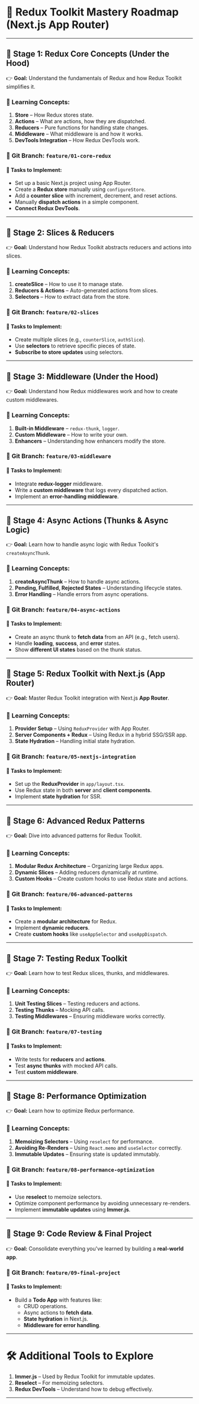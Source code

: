 # 🎯 **Redux Toolkit Mastery Roadmap (Next.js App Router)**

---

## 🔵 **Stage 1: Redux Core Concepts (Under the Hood)**  
👉 **Goal:** Understand the fundamentals of Redux and how Redux Toolkit simplifies it.  

### 📝 **Learning Concepts:**
1. **Store** – How Redux stores state.
2. **Actions** – What are actions, how they are dispatched.
3. **Reducers** – Pure functions for handling state changes.
4. **Middleware** – What middleware is and how it works.
5. **DevTools Integration** – How Redux DevTools work.

### 🔧 **Git Branch:** `feature/01-core-redux`  
#### 📂 **Tasks to Implement:**
- Set up a basic Next.js project using App Router.
- Create a **Redux store** manually using `configureStore`.
- Add a **counter slice** with increment, decrement, and reset actions.
- Manually **dispatch actions** in a simple component.
- **Connect Redux DevTools**.

---

## 🔵 **Stage 2: Slices & Reducers**  
👉 **Goal:** Understand how Redux Toolkit abstracts reducers and actions into slices.

### 📝 **Learning Concepts:**
1. **createSlice** – How to use it to manage state.
2. **Reducers & Actions** – Auto-generated actions from slices.
3. **Selectors** – How to extract data from the store.

### 🔧 **Git Branch:** `feature/02-slices`  
#### 📂 **Tasks to Implement:**
- Create multiple slices (e.g., `counterSlice`, `authSlice`).
- Use **selectors** to retrieve specific pieces of state.
- **Subscribe to store updates** using selectors.

---

## 🔵 **Stage 3: Middleware (Under the Hood)**  
👉 **Goal:** Understand how Redux middlewares work and how to create custom middlewares.

### 📝 **Learning Concepts:**
1. **Built-in Middleware** – `redux-thunk`, `logger`.
2. **Custom Middleware** – How to write your own.
3. **Enhancers** – Understanding how enhancers modify the store.

### 🔧 **Git Branch:** `feature/03-middleware`  
#### 📂 **Tasks to Implement:**
- Integrate **redux-logger** middleware.
- Write a **custom middleware** that logs every dispatched action.
- Implement an **error-handling middleware**.

---

## 🔵 **Stage 4: Async Actions (Thunks & Async Logic)**  
👉 **Goal:** Learn how to handle async logic with Redux Toolkit's `createAsyncThunk`.

### 📝 **Learning Concepts:**
1. **createAsyncThunk** – How to handle async actions.
2. **Pending, Fulfilled, Rejected States** – Understanding lifecycle states.
3. **Error Handling** – Handle errors from async operations.

### 🔧 **Git Branch:** `feature/04-async-actions`  
#### 📂 **Tasks to Implement:**
- Create an async thunk to **fetch data** from an API (e.g., fetch users).
- Handle **loading**, **success**, and **error** states.
- Show **different UI states** based on the thunk status.

---

## 🔵 **Stage 5: Redux Toolkit with Next.js (App Router)**  
👉 **Goal:** Master Redux Toolkit integration with Next.js **App Router**.

### 📝 **Learning Concepts:**
1. **Provider Setup** – Using `ReduxProvider` with App Router.
2. **Server Components + Redux** – Using Redux in a hybrid SSG/SSR app.
3. **State Hydration** – Handling initial state hydration.

### 🔧 **Git Branch:** `feature/05-nextjs-integration`  
#### 📂 **Tasks to Implement:**
- Set up the **ReduxProvider** in `app/layout.tsx`.
- Use Redux state in both **server** and **client components**.
- Implement **state hydration** for SSR.

---

## 🔵 **Stage 6: Advanced Redux Patterns**  
👉 **Goal:** Dive into advanced patterns for Redux Toolkit.

### 📝 **Learning Concepts:**
1. **Modular Redux Architecture** – Organizing large Redux apps.
2. **Dynamic Slices** – Adding reducers dynamically at runtime.
3. **Custom Hooks** – Create custom hooks to use Redux state and actions.

### 🔧 **Git Branch:** `feature/06-advanced-patterns`  
#### 📂 **Tasks to Implement:**
- Create a **modular architecture** for Redux.
- Implement **dynamic reducers**.
- Create **custom hooks** like `useAppSelector` and `useAppDispatch`.

---

## 🔵 **Stage 7: Testing Redux Toolkit**  
👉 **Goal:** Learn how to test Redux slices, thunks, and middlewares.

### 📝 **Learning Concepts:**
1. **Unit Testing Slices** – Testing reducers and actions.
2. **Testing Thunks** – Mocking API calls.
3. **Testing Middlewares** – Ensuring middleware works correctly.

### 🔧 **Git Branch:** `feature/07-testing`  
#### 📂 **Tasks to Implement:**
- Write tests for **reducers** and **actions**.
- Test **async thunks** with mocked API calls.
- Test **custom middleware**.

---

## 🔵 **Stage 8: Performance Optimization**  
👉 **Goal:** Learn how to optimize Redux performance.

### 📝 **Learning Concepts:**
1. **Memoizing Selectors** – Using `reselect` for performance.
2. **Avoiding Re-Renders** – Using `React.memo` and `useSelector` correctly.
3. **Immutable Updates** – Ensuring state is updated immutably.

### 🔧 **Git Branch:** `feature/08-performance-optimization`  
#### 📂 **Tasks to Implement:**
- Use **reselect** to memoize selectors.
- Optimize component performance by avoiding unnecessary re-renders.
- Implement **immutable updates** using **Immer.js**.

---

## 🔵 **Stage 9: Code Review & Final Project**  
👉 **Goal:** Consolidate everything you've learned by building a **real-world app**.

### 🔧 **Git Branch:** `feature/09-final-project`  
#### 📂 **Tasks to Implement:**
- Build a **Todo App** with features like:
  - CRUD operations.
  - Async actions to **fetch data**.
  - **State hydration** in Next.js.
  - **Middleware for error handling**.

---

# 🛠 **Additional Tools to Explore**
1. **Immer.js** – Used by Redux Toolkit for immutable updates.
2. **Reselect** – For memoizing selectors.
3. **Redux DevTools** – Understand how to debug effectively.

---
